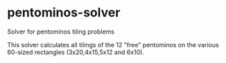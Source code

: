 # pentominos-solver
Solver for pentominos tiling problems

This solver calculates all tilings
of the 12 "free" pentominos on the
various 60-sized rectangles 
(3x20,4x15,5x12 and 6x10).

